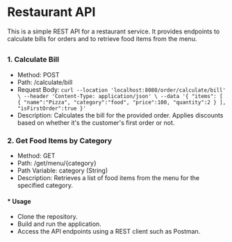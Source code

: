 # Restaurant API

This is a simple REST API for a restaurant service.
It provides endpoints to calculate bills for orders and to retrieve food items from the menu.

## 

### 1. Calculate Bill
   - Method: POST
   - Path: /calculate/bill
   - Request Body: `curl --location 'localhost:8080/order/calculate/bill' \
     --header 'Content-Type: application/json' \
     --data '{
     "items": [
     {
     "name":"Pizza",
     "category":"food",
     "price":100,
     "quantity":2
    }
    ],
    "isFirstOrder":true
    }'`
   - Description: Calculates the bill for the provided order. Applies discounts based on whether it's the customer's first order or not.

### 2. Get Food Items by Category
   - Method: GET
   - Path: /get/menu/{category}
   - Path Variable: category (String)
   - Description: Retrieves a list of food items from the menu for the specified category.

#### * Usage

* Clone the repository.
* Build and run the application.
* Access the API endpoints using a REST client such as Postman.
